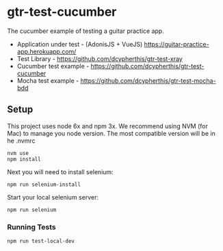 # gtr-test-cucumber

The cucumber example of testing a guitar practice app.

- Application under test - (AdonisJS + VueJS) https://guitar-practice-app.herokuapp.com/
- Test Library - https://github.com/dcypherthis/gtr-test-xray
- Cucumber test example - https://github.com/dcypherthis/gtr-test-cucumber
- Mocha test example - https://github.com/dcypherthis/gtr-test-mocha-bdd

## Setup

This project uses node 6x and npm 3x.  We recommend using NVM (for Mac) to manage
you node version. The most compatible version will be in he .nvmrc

```
nvm use
npm install
```

Next you will need to install selenium:
```
npm run selenium-install
```
Start your local selenium server:
```
npm run selenium
```

### Running Tests

```
npm run test-local-dev
```

